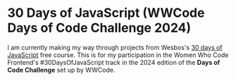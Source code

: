 # 30 Days of JavaScript (WWCode Days of Code Challenge 2024)
I am currently making my way through projects from Wesbos's [30 days of JavaScript](https://javascript30.com/) free course. This is for my participation in the Women Who Code Frontend's #30DaysOfJavaScript track in the 2024 edition of the __Days of Code Challenge__ set up by WWCode.
